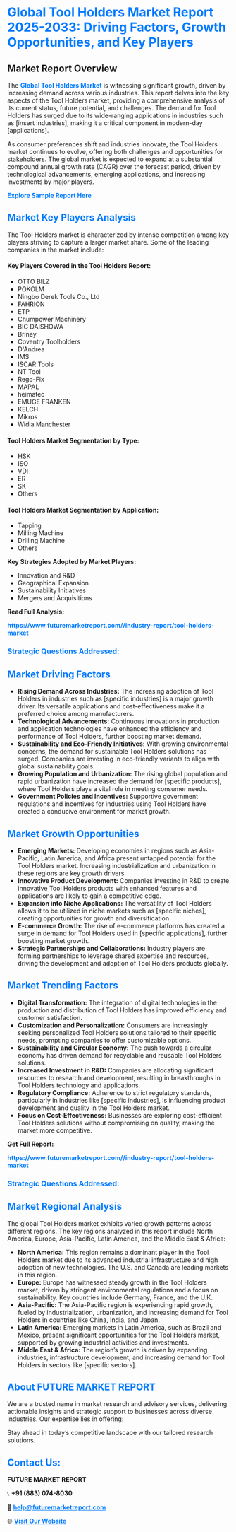 <h1 style="color: #007BFF;">Global Tool Holders Market Report 2025-2033: Driving Factors, Growth Opportunities, and Key Players</h1>

<section id="overview">
<h2>Market Report Overview</h2>
<p>The <a href="https://www.futuremarketreport.com//industry-report/tool-holders-market" style="color: #007BFF; text-decoration: none;"><strong>Global Tool Holders Market</strong></a> is witnessing significant growth, driven by increasing demand across various industries. This report delves into the key aspects of the Tool Holders market, providing a comprehensive analysis of its current status, future potential, and challenges. The demand for Tool Holders has surged due to its wide-ranging applications in industries such as [insert industries], making it a critical component in modern-day [applications].</p>
<p>As consumer preferences shift and industries innovate, the Tool Holders market continues to evolve, offering both challenges and opportunities for stakeholders. The global market is expected to expand at a substantial compound annual growth rate (CAGR) over the forecast period, driven by technological advancements, emerging applications, and increasing investments by major players.</p>
</section>

<section id="overview">
<p><a href="https://www.futuremarketreport.com//request-sample/reportId=90444" style="color: #007BFF; text-decoration: none;"><strong>Explore Sample Report Here</strong></a></p>
</section>

<section id="key-players">
<h2 style="color: #007BFF;">Market Key Players Analysis</h2>
<p>The Tool Holders market is characterized by intense competition among key players striving to capture a larger market share. Some of the leading companies in the market include:</p>
<h4>Key Players Covered in the Tool Holders Report:</h4>
<ul><li>OTTO BILZ</li><li>POKOLM</li><li>Ningbo Derek Tools Co., Ltd</li><li>FAHRION</li><li>ETP</li><li>Chumpower Machinery</li><li>BIG DAISHOWA</li><li>Briney</li><li>Coventry Toolholders</li><li>D&#039;Andrea</li><li>IMS</li><li>ISCAR Tools</li><li>NT Tool</li><li>Rego-Fix</li><li>MAPAL</li><li>heimatec</li><li>EMUGE FRANKEN</li><li>KELCH</li><li>Mikros</li><li>Widia Manchester</li></ul>
<h4>Tool Holders Market Segmentation by Type:</h4>
<ul><li>HSK</li><li>ISO</li><li>VDI</li><li>ER</li><li>SK</li><li>Others</li></ul>

<h4>Tool Holders Market Segmentation by Application:</h4>
<ul><li>Tapping</li><li>Milling Machine</li><li>Drilling Machine</li><li>Others</li></ul>
<p><strong>Key Strategies Adopted by Market Players:</strong></p>
<ul>
<li>Innovation and R&D</li>
<li>Geographical Expansion</li>
<li>Sustainability Initiatives</li>
<li>Mergers and Acquisitions</li>
</ul>
</section>

<section>
<p><strong>Read Full Analysis: </strong></p><a href="https://www.futuremarketreport.com//industry-report/tool-holders-market" style="color: #007BFF; text-decoration: none;"><strong>https://www.futuremarketreport.com//industry-report/tool-holders-market</strong></a>
<h3 style="color: #007BFF;">Strategic Questions Addressed:</h3>
</section>

<section id="driving-factors">
<h2 style="color: #007BFF;">Market Driving Factors</h2>
<ul>
<li><strong>Rising Demand Across Industries:</strong> The increasing adoption of Tool Holders in industries such as [specific industries] is a major growth driver. Its versatile applications and cost-effectiveness make it a preferred choice among manufacturers.</li>
<li><strong>Technological Advancements:</strong> Continuous innovations in production and application technologies have enhanced the efficiency and performance of Tool Holders, further boosting market demand.</li>
<li><strong>Sustainability and Eco-Friendly Initiatives:</strong> With growing environmental concerns, the demand for sustainable Tool Holders solutions has surged. Companies are investing in eco-friendly variants to align with global sustainability goals.</li>
<li><strong>Growing Population and Urbanization:</strong> The rising global population and rapid urbanization have increased the demand for [specific products], where Tool Holders plays a vital role in meeting consumer needs.</li>
<li><strong>Government Policies and Incentives:</strong> Supportive government regulations and incentives for industries using Tool Holders have created a conducive environment for market growth.</li>
</ul>
</section>

<section id="growth-opportunities">
<h2 style="color: #007BFF;">Market Growth Opportunities</h2>
<ul>
<li><strong>Emerging Markets:</strong> Developing economies in regions such as Asia-Pacific, Latin America, and Africa present untapped potential for the Tool Holders market. Increasing industrialization and urbanization in these regions are key growth drivers.</li>
<li><strong>Innovative Product Development:</strong> Companies investing in R&D to create innovative Tool Holders products with enhanced features and applications are likely to gain a competitive edge.</li>
<li><strong>Expansion into Niche Applications:</strong> The versatility of Tool Holders allows it to be utilized in niche markets such as [specific niches], creating opportunities for growth and diversification.</li>
<li><strong>E-commerce Growth:</strong> The rise of e-commerce platforms has created a surge in demand for Tool Holders used in [specific applications], further boosting market growth.</li>
<li><strong>Strategic Partnerships and Collaborations:</strong> Industry players are forming partnerships to leverage shared expertise and resources, driving the development and adoption of Tool Holders products globally.</li>
</ul>
</section>

<section id="trending-factors">
<h2 style="color: #007BFF;">Market Trending Factors</h2>
<ul>
<li><strong>Digital Transformation:</strong> The integration of digital technologies in the production and distribution of Tool Holders has improved efficiency and customer satisfaction.</li>
<li><strong>Customization and Personalization:</strong> Consumers are increasingly seeking personalized Tool Holders solutions tailored to their specific needs, prompting companies to offer customizable options.</li>
<li><strong>Sustainability and Circular Economy:</strong> The push towards a circular economy has driven demand for recyclable and reusable Tool Holders solutions.</li>
<li><strong>Increased Investment in R&D:</strong> Companies are allocating significant resources to research and development, resulting in breakthroughs in Tool Holders technology and applications.</li>
<li><strong>Regulatory Compliance:</strong> Adherence to strict regulatory standards, particularly in industries like [specific industries], is influencing product development and quality in the Tool Holders market.</li>
<li><strong>Focus on Cost-Effectiveness:</strong> Businesses are exploring cost-efficient Tool Holders solutions without compromising on quality, making the market more competitive.</li>
</ul>
</section>

<section>
<p><strong>Get Full Report: </strong></p><a href="https://www.futuremarketreport.com//industry-report/tool-holders-market" style="color: #007BFF; text-decoration: none;"><strong>https://www.futuremarketreport.com//industry-report/tool-holders-market</strong></a>
<h3 style="color: #007BFF;">Strategic Questions Addressed:</h3>
</section>


<section id="regional-analysis">
<h2 style="color: #007BFF;">Market Regional Analysis</h2>
<p>The global Tool Holders market exhibits varied growth patterns across different regions. The key regions analyzed in this report include North America, Europe, Asia-Pacific, Latin America, and the Middle East & Africa:</p>
<ul>
<li><strong>North America:</strong> This region remains a dominant player in the Tool Holders market due to its advanced industrial infrastructure and high adoption of new technologies. The U.S. and Canada are leading markets in this region.</li>
<li><strong>Europe:</strong> Europe has witnessed steady growth in the Tool Holders market, driven by stringent environmental regulations and a focus on sustainability. Key countries include Germany, France, and the U.K.</li>
<li><strong>Asia-Pacific:</strong> The Asia-Pacific region is experiencing rapid growth, fueled by industrialization, urbanization, and increasing demand for Tool Holders in countries like China, India, and Japan.</li>
<li><strong>Latin America:</strong> Emerging markets in Latin America, such as Brazil and Mexico, present significant opportunities for the Tool Holders market, supported by growing industrial activities and investments.</li>
<li><strong>Middle East & Africa:</strong> The region’s growth is driven by expanding industries, infrastructure development, and increasing demand for Tool Holders in sectors like [specific sectors].</li>
</ul>
</section>

<footer>
<h2 style="color: #007BFF;">About FUTURE MARKET REPORT</h2>
<p>We are a trusted name in market research and advisory services, delivering actionable insights and strategic support to businesses across diverse industries. Our expertise lies in offering:</p>

<p>Stay ahead in today’s competitive landscape with our tailored research solutions.</p>

<h2 style="color: #007BFF;">Contact Us:</h2>
<p><strong>FUTURE MARKET REPORT</strong></p>
<p>📞 <strong>+91 (883) 074-8030</strong></p>
<p>📧 <strong><a href="mailto:help@futuremarketreport.com" style="color: #007BFF;">help@futuremarketreport.com</a></strong></p>
<p>🌐 <strong><a href="https://www.futuremarketreport.com/" style="color: #007BFF;">Visit Our Website</a></strong></p>
</footer>